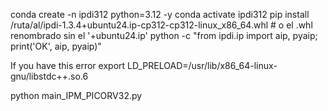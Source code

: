 
conda create -n ipdi312 python=3.12 -y
conda activate ipdi312
pip install /ruta/al/ipdi-1.3.4+ubuntu24.ip-cp312-cp312-linux_x86_64.whl  # o el .whl renombrado sin el '+ubuntu24.ip'
python -c "from ipdi.ip import aip, pyaip; print('OK', aip, pyaip)"

If you have this error 
export LD_PRELOAD=/usr/lib/x86_64-linux-gnu/libstdc++.so.6

python main_IPM_PICORV32.py
